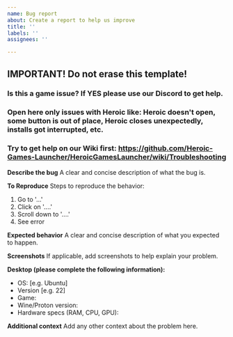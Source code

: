 ```yaml
---
name: Bug report
about: Create a report to help us improve
title: ''
labels: ''
assignees: ''

---
```


## IMPORTANT! Do not erase this template! 
### Is this a game issue?  If YES please use our Discord to get help.
### Open here only issues with Heroic like: Heroic doesn't open, some button is out of place, Heroic closes unexpectedly, installs got interrupted, etc.
### Try to get help on our Wiki first: https://github.com/Heroic-Games-Launcher/HeroicGamesLauncher/wiki/Troubleshooting

**Describe the bug**
A clear and concise description of what the bug is.

**To Reproduce**
Steps to reproduce the behavior:

1. Go to '...'
2. Click on '....'
3. Scroll down to '....'
4. See error

**Expected behavior**
A clear and concise description of what you expected to happen.

**Screenshots**
If applicable, add screenshots to help explain your problem.

**Desktop (please complete the following information):**

- OS: [e.g. Ubuntu]
- Version [e.g. 22]
- Game:
- Wine/Proton version:
- Hardware specs (RAM, CPU, GPU):

**Additional context**
Add any other context about the problem here.
